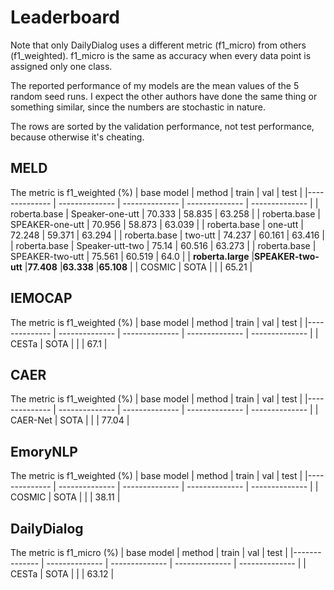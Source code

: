 # Leaderboard
Note that only DailyDialog uses a different metric (f1_micro) from others (f1_weighted). f1_micro is the same as accuracy when every data point is assigned only one class.

The reported performance of my models are the mean values of the 5 random seed runs. I expect the other authors have done the same thing or something similar, since the numbers are stochastic in nature.

The rows are sorted by the validation performance, not test performance, because otherwise it's cheating.
## MELD 
The metric is f1_weighted (%)
|  base model | method | train | val | test |
|-------------- | -------------- | -------------- | -------------- | -------------- | 
| roberta.base | Speaker-one-utt | 70.333 | 58.835 | 63.258 | 
| roberta.base | SPEAKER-one-utt | 70.956 | 58.873 | 63.039 | 
| roberta.base | one-utt | 72.248 | 59.371 | 63.294 | 
| roberta.base | two-utt | 74.237 | 60.161 | 63.416 | 
| roberta.base | Speaker-utt-two | 75.14 | 60.516 | 63.273 | 
| roberta.base | SPEAKER-two-utt | 75.561 | 60.519 | 64.0 | 
| **roberta.large** |**SPEAKER-two-utt** |**77.408** |**63.338** |**65.108** |
| COSMIC | SOTA |   |   | 65.21 |
## IEMOCAP 
The metric is f1_weighted (%)
|  base model | method | train | val | test |
|-------------- | -------------- | -------------- | -------------- | -------------- | 
| CESTa | SOTA |   |   | 67.1 |
## CAER 
The metric is f1_weighted (%)
|  base model | method | train | val | test |
|-------------- | -------------- | -------------- | -------------- | -------------- | 
| CAER-Net | SOTA |   |   | 77.04 |
## EmoryNLP 
The metric is f1_weighted (%)
|  base model | method | train | val | test |
|-------------- | -------------- | -------------- | -------------- | -------------- | 
| COSMIC | SOTA |   |   | 38.11 |
## DailyDialog 
The metric is f1_micro (%)
|  base model | method | train | val | test |
|-------------- | -------------- | -------------- | -------------- | -------------- | 
| CESTa | SOTA |   |   | 63.12 |
